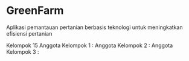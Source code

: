 # GreenFarm
Aplikasi pemantauan pertanian berbasis teknologi untuk meningkatkan efisiensi pertanian

Kelompok 15
Anggota Kelompok 1 : 
Anggota Kelompok 2 : 
Anggota Kelompok 3 : 
